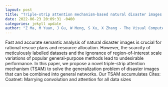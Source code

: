```yaml
--- 
layout: post 
title: "Triple-strip attention mechanism-based natural disaster images classification and segmentation" 
date: 2022-06-23 20:09:31 -0400 
categories: jekyll update 
author: "Z Ma, M Yuan, J Gu, W Meng, S Xu, X Zhang - The Visual Computer, 2022" 
--- 
```

Fast and accurate semantic analysis of natural disaster images is crucial for rational rescue plans and resource allocation. However, the scarcity of meticulously labelled datasets and the ignorance of region-of-interest scale variations of popular general-purpose methods lead to undesirable performance. In this paper, we propose a novel triple-strip attention mechanism (TSAM) to solve the generalization problem of disaster images that can be combined into general networks. Our TSAM accumulates Cites: Coatnet: Marrying convolution and attention for all data sizes
